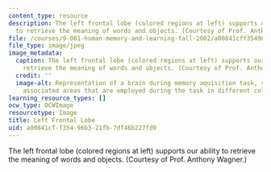 ```yaml
---
content_type: resource
description: The left frontal lobe (colored regions at left) supports our ability
  to retrieve the meaning of words and objects. (Courtesy of Prof. Anthony Wagner.)
file: /courses/9-081-human-memory-and-learning-fall-2002/a00841cff35496b321fb7df46b227fd9_9-081f02.jpg
file_type: image/jpeg
image_metadata:
  caption: The left frontal lobe (colored regions at left) supports our ability to
    retrieve the meaning of words and objects. (Courtesy of Prof. Anthony Wagner.)
  credit: ''
  image-alt: Representation of a brain during memory aquisition task, showing the
    associated areas that are employed during the task in different colors.
learning_resource_types: []
ocw_type: OCWImage
resourcetype: Image
title: Left Frontal Lobe
uid: a00841cf-f354-96b3-21fb-7df46b227fd9
---
```

The left frontal lobe (colored regions at left) supports our ability to retrieve the meaning of words and objects. (Courtesy of Prof. Anthony Wagner.)

